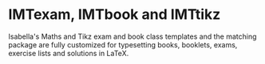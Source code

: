 # IMTexam, IMTbook and IMTtikz

Isabella's Maths and Tikz exam and book class templates and the matching package are fully customized for typesetting books, booklets, exams, exercise lists and solutions in LaTeX.
